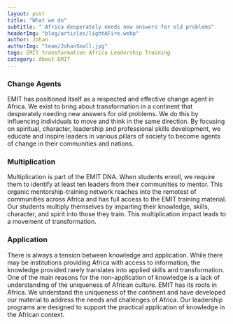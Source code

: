 ```yaml
---
layout: post
title: "What we do"
subtitle: " Africa desperately needs new answers for old problems"
headerImg: "blog/articles/lightAFire.webp"
author: Johan
authorImg: "team/JohanSmall.jpg"
tags: EMIT transformation Africa Leadership Training
category: About EMIT
---
```


### Change Agents
EMIT has positioned itself as a respected and effective
change agent in Africa. We exist to bring about transformation in a continent that desperately needing new
answers for old problems. We do this by influencing
individuals to move and think in the same direction. By
focusing on spiritual, character, leadership and professional skills development, we educate and inspire
leaders in various pillars of society to become agents of
change in their communities and nations.

### Multiplication
Multiplication is part of the EMIT DNA. When students
enroll, we require them to identify at least ten leaders
from their communities to mentor. This organic mentorship-training network reaches into the remotest of communities across Africa and has full access to the EMIT
training material. Our students multiply themselves by
imparting their knowledge, skills, character, and spirit
into those they train. This multiplication impact leads to
a movement of transformation.

### Application
There is always a tension between knowledge and application. While there may be institutions providing Africa
with access to information, the knowledge provided
rarely translates into applied skills and transformation.
One of the main reasons for the non-application of
knowledge is a lack of understanding of the uniqueness of African culture. EMIT has its roots in Africa. We
understand the uniqueness of the continent and have
developed our material to address the needs and challenges of Africa. Our leadership programs are designed
to support the practical application of knowledge in the
African context.